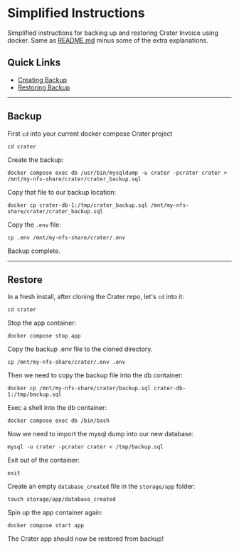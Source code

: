  # Simplified Instructions
Simplified instructions for backing up and restoring Crater Invoice using docker. Same as [README.md](README.md) minus some of the extra explanations.

## Quick Links
- [Creating Backup](#backup)
- [Restoring Backup](#restore)

---

## Backup
First `cd` into your current docker compose Crater project
```
cd crater
```

Create the backup:
```
docker compose exec db /usr/bin/mysqldump -u crater -pcrater crater > /mnt/my-nfs-share/crater/crater_backup.sql
```

Copy that file to our backup location:
```
docker cp crater-db-1:/tmp/crater_backup.sql /mnt/my-nfs-share/crater/crater_backup.sql
```

Copy the `.env` file:
```
cp .env /mnt/my-nfs-share/crater/.env
```

Backup complete.

---

## Restore
In a fresh install, after cloning the Crater repo, let's `cd` into it:
```
cd crater
```
Stop the app container:
```
docker compose stop app
```

Copy the backup .env file to the cloned directory.
```
cp /mnt/my-nfs-share/crater/.env .env
```

Then we need to copy the backup file into the db container:
```
docker cp /mnt/my-nfs-share/crater/backup.sql crater-db-1:/tmp/backup.sql
```

Exec a shell into the db container:
```
docker compose exec db /bin/bash
```

Now we need to import the mysql dump into our new database:
```
mysql -u crater -pcrater crater < /tmp/backup.sql
```

Exit out of the container:
```
exit
```

Create an empty `database_created` file in the `storage/app` folder:
```
touch storage/app/database_created
```

Spin up the app container again:
```
docker compose start app
```

The Crater app should now be restored from backup!
